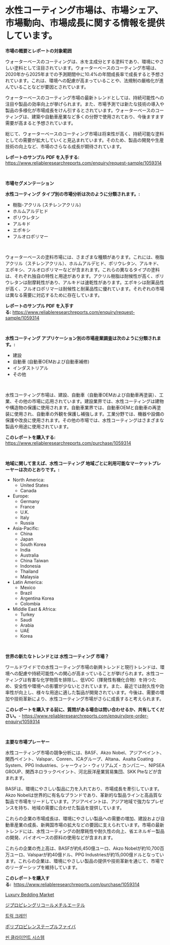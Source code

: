 <p><h1>水性コーティング市場は、市場シェア、市場動向、市場成長に関する情報を提供しています。</h1></p><p><strong>市場の概要とレポートの対象範囲</strong></p>
<p><p>ウォーターベースのコーティングは、水を主成分とする塗料であり、環境にやさしい塗料として注目されています。ウォーターベースのコーティング市場は、2020年から2025年までの予測期間中に10.4%の年間成長率で成長すると予想されています。これは、環境への配慮が高まっていることや、法規制の厳格化が進んでいることなどが要因とされています。</p><p>ウォーターベースのコーティング市場の最新トレンドとしては、持続可能性への注目や製品の効率向上が挙げられます。また、市場予測では新たな技術の導入や製品の多様化が市場成長をけん引するとされています。ウォーターベースのコーティングは、建築や自動車産業など多くの分野で使用されており、今後ますます需要が高まると予想されています。</p><p>総じて、ウォーターベースのコーティング市場は将来性が高く、持続可能な塗料としての需要が拡大していくと見込まれています。そのため、製品の開発や生産技術の向上など、市場のさらなる成長が期待されています。</p></p>
<p><strong>レポートのサンプル PDF を入手する:</strong> <a href="https://www.reliableresearchreports.com/enquiry/request-sample/1059314">https://www.reliableresearchreports.com/enquiry/request-sample/1059314</a></p>
<p>&nbsp;</p>
<p><strong>市場セグメンテーション</strong></p>
<p><strong>水性コーティング タイプ別の市場分析は次のように分類されます。:</strong></p>
<p><ul><li>樹脂-アクリル (スチレンアクリル)</li><li>ホルムアルデヒド</li><li>ポリウレタン</li><li>アルキド</li><li>エポキシ</li><li>フルオロポリマー</li></ul></p>
<p>&nbsp;</p>
<p><p>ウォーターベースの塗料市場には、さまざまな種類があります。これには、樹脂アクリル（スチレンアクリル）、ホルムアルデヒド、ポリウレタン、アルキド、エポキシ、フルオロポリマーなどが含まれます。これらの異なるタイプの塗料は、それぞれ独自の特性と用途があります。アクリル樹脂は耐候性が高く、ポリウレタンは耐摩耗性があり、アルキドは速乾性があります。エポキシは耐薬品性が高く、フルオロポリマーは耐候性と耐薬品性に優れています。それぞれの市場は異なる需要に対応するために存在しています。</p></p>
<p><strong>レポートのサンプル PDF を入手する:</strong>&nbsp;<a href="https://www.reliableresearchreports.com/enquiry/request-sample/1059314">https://www.reliableresearchreports.com/enquiry/request-sample/1059314</a></p>
<p>&nbsp;</p>
<p><strong> 水性コーティング アプリケーション別の市場産業調査は次のように分類されます。:</strong></p>
<p><ul><li>建設</li><li>自動車 (自動車OEMおよび自動車補修)</li><li>インダストリアル</li><li>その他</li></ul></p>
<p>&nbsp;</p>
<p><p>水性コーティング市場は、建設、自動車（自動車OEMおよび自動車再塗装）、工業、その他の市場に応用されています。建設業界では、水性コーティングは建物や構造物の保護に使用されます。自動車業界では、自動車OEMと自動車の再塗装に使用され、自動車の外観を保護し補強します。工業分野では、機器や設備の保護や改良に使用されます。その他の市場では、水性コーティングはさまざまな製品や用途に使用されています。</p></p>
<p><strong>このレポートを購入する:</strong>&nbsp; <a href="https://www.reliableresearchreports.com/purchase/1059314">https://www.reliableresearchreports.com/purchase/1059314</a></p>
<p>&nbsp;</p>
<p><strong>地域に関して言えば、水性コーティング 地域ごとに利用可能なマーケットプレーヤーは次のとおりです。:</strong></p>
<p><ul>
    <li>
        North America:
        <ul>
            <li>United States</li>
            <li>Canada</li>
        </ul>
    </li>
    <li>
        Europe:
        <ul>
            <li>Germany</li>
            <li>France</li>
            <li>U.K.</li>
            <li>Italy</li>
            <li>Russia</li>
        </ul>
    </li>
    <li>
        Asia-Pacific:
        <ul>
            <li>China</li>
            <li>Japan</li>
            <li>South Korea</li>
            <li>India</li>
            <li>Australia</li>
            <li>China Taiwan</li>
            <li>Indonesia</li>
            <li>Thailand</li>
            <li>Malaysia</li>
        </ul>
    </li>
    <li>
        Latin America:
        <ul>
            <li>Mexico</li>
            <li>Brazil</li>
            <li>Argentina Korea</li>
            <li>Colombia</li>
        </ul>
    </li>
    <li>
        Middle East & Africa:
        <ul>
            <li>Turkey</li>
            <li>Saudi</li>
            <li>Arabia</li>
            <li>UAE</li>
            <li>Korea</li>
        </ul>
    </li>
    </ul></p>
<p>&nbsp;</p>
<p><strong>世界の新たなトレンドとは 水性コーティング 市場？</strong></p>
<p><p>ワールドワイドでの水性コーティング市場の新興トレンドと現行トレンドは、環境への配慮や持続可能性への関心が高まっていることが挙げられます。水性コーティングは有害な化学物質を排除し、低VOC（揮発性有機化合物）を持つため、安全性や環境への影響が少ないとされています。また、最近では耐久性や効率性が向上し、様々な用途に適した製品が開発されています。今後は、需要の増加や技術革新により、水性コーティング市場がさらに成長すると考えられます。</p></p>
<p><strong>このレポートを購入する前に、質問がある場合は問い合わせるか、共有してください。</strong>- <a href="https://www.reliableresearchreports.com/enquiry/pre-order-enquiry/1059314">https://www.reliableresearchreports.com/enquiry/pre-order-enquiry/1059314</a></p>
<p>&nbsp;</p>
<p><strong>主要な市場プレーヤー</strong></p>
<p><p>水性コーティング市場の競争分析には、BASF、Akzo Nobel、アジアペイント、関西ペイント、Valspar、Conren、ICAグループ、Altana、Axalta Coating System、PPG Industries、シャーウィン・ウィリアムズ・カンパニー、NIPSEA GROUP、関西ネロラックペイント、河北辰洋産業貿易集団、SKK Pteなどが含まれます。</p><p>BASFは、環境にやさしい製品に力を入れており、市場成長を牽引しています。Akzo Nobelは世界的に有名なブランドであり、革新的な製品ラインと高品質な製品で市場をリードしています。アジアペイントは、アジア地域で強力なプレゼンスを持ち、地域の需要に合わせた製品を提供しています。</p><p>これらの企業の市場成長は、環境にやさしい製品への需要の増加、建設および自動車産業の成長、新興国市場の拡大などの要因に支えられています。市場の最新トレンドには、水性コーティングの耐摩耗性や耐久性の向上、省エネルギー製品の開発、バイオベースの原料の使用などが含まれます。</p><p>これらの企業の売上高は、BASFが約6,450億ユーロ、Akzo Nobelが約10,700百万ユーロ、Valsparが約40億ドル、PPG Industriesが約15,000億ドルとなっています。これらの企業は、環境にやさしい製品の提供や技術革新を通じて、市場でのリーダーシップを維持しています。</p></p>
<p><strong>このレポートを購入する:</strong>&nbsp;&nbsp;<a href="https://www.reliableresearchreports.com/purchase/1059314">https://www.reliableresearchreports.com/purchase/1059314</a></p>
<p><p><a href="https://github.com/Sarissaschmalingtr6fz2739/Market-Research-Report-List-1/blob/main/luxury-bedding-market.md">Luxury Bedding Market</a></p><p><a href="https://medium.com/@barrycuda1974/%E3%82%B8%E3%83%97%E3%83%AD%E3%83%94%E3%83%AC%E3%83%B3%E3%82%B0%E3%83%AA%E3%82%B3%E3%83%BC%E3%83%AB%E3%83%A1%E3%83%81%E3%83%AB%E3%82%A8%E3%83%BC%E3%83%86%E3%83%AB%E5%B8%82%E5%A0%B4%E5%88%86%E6%9E%90%E3%81%8A%E3%82%88%E3%81%B32024%E5%B9%B4%E3%81%8B%E3%82%892031%E5%B9%B4%E3%81%BE%E3%81%A7%E3%81%AE%E3%82%B5%E3%82%A4%E3%82%BA%E4%BA%88%E6%B8%AC-5d8895cbc382">ジプロピレングリコールメチルエーテル</a></p><p><a href="https://medium.com/@lizaheller2023/%ED%8A%B8%EB%9F%AD-%ED%81%AC%EB%A0%88%EC%9D%B8-%EC%8B%9C%EC%9E%A5-%EA%B7%9C%EB%AA%A8%EB%8A%94-%EA%B8%80%EB%A1%9C%EB%B2%8C-%EC%82%B0%EC%97%85%EC%97%90%EC%84%9C-%EC%B5%9C%EC%A0%81%EC%9D%98-%EB%A7%88%EC%BC%80%ED%8C%85-%EC%B1%84%EB%84%90%EC%9D%84-%EB%B3%B4%EC%97%AC%EC%A4%8D%EB%8B%88%EB%8B%A4-dede323fbb3f">트럭 크레인</a></p><p><a href="https://medium.com/@colbu56546/%E3%83%9D%E3%83%AA%E3%83%97%E3%83%AD%E3%83%94%E3%83%AC%E3%83%B3%E3%82%B9%E3%83%86%E3%83%BC%E3%83%97%E3%83%AB%E7%B9%8A%E7%B6%AD%E3%81%AE%E5%B8%82%E5%A0%B4%E8%AA%BF%E6%9F%BB%E3%83%AC%E3%83%9D%E3%83%BC%E3%83%88-%E3%81%9D%E3%81%AE%E6%AD%B4%E5%8F%B2%E3%81%8A%E3%82%88%E3%81%B32031%E5%B9%B4%E3%81%BE%E3%81%A7%E3%81%AE%E4%BA%88%E6%B8%AC-d95b3523758f">ポリプロピレンステープルファイバ</a></p><p><a href="https://medium.com/@dewayneber2023/%EC%8B%A0%ED%81%B4%EB%9D%BC%EC%9D%B4%EC%96%B8%ED%8A%B8-%EC%8B%9C%EC%8A%A4%ED%85%9C-%EC%8B%9C%EC%9E%A5-%EC%A1%B0%EC%82%AC-%EB%B3%B4%EA%B3%A0%EC%84%9C-2024%EB%85%84%EB%B6%80%ED%84%B0-2031%EB%85%84%EA%B9%8C%EC%A7%80%EC%9D%98-%EC%97%AD%EC%82%AC%EC%99%80-%EC%98%88%EC%B8%A1-5e21ae6f6b36">씬 클라이언트 시스템</a></p></p>